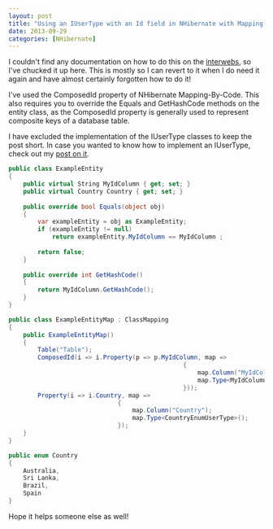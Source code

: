 ```yaml
---
layout: post
title: "Using an IUserType with an Id field in NHibernate with Mapping-By-Code"
date: 2013-09-29
categories: [NHibernate]
---
```

I couldn't find any documentation on how to do this on the [interwebs](http://www.urbandictionary.com/define.php?term=interwebs" "interwebs"),
so I've chucked it up here. This is mostly so I can revert to it when I do need it again and have almost certainly
forgotten how to do it!

I've used the ComposedId property of NHibernate Mapping-By-Code. This also requires you to override the Equals and
GetHashCode methods on the entity class, as the ComposedId property is generally used to represent composite keys of a
database table.

I have excluded the implementation of the IUserType classes to keep the post short. In case you wanted to know how to
implement an IUserType, check out my [post on it](/posts/nhibernate-mapping-by-code-and-iusertypes).

```csharp
public class ExampleEntity
{
    public virtual String MyIdColumn { get; set; }
    public virtual Country Country { get; set; }
	
	public override bool Equals(object obj)
    {
        var exampleEntity = obj as ExampleEntity;
        if (exampleEntity != null)
            return exampleEntity.MyIdColumn == MyIdColumn ;
		
		return false;
    }
	
	public override int GetHashCode()
    {
        return MyIdColumn.GetHashCode();
    }
}

public class ExampleEntityMap : ClassMapping
{
    public ExampleEntityMap()
    {
        Table("Table");
		ComposedId(i => i.Property(p => p.MyIdColumn, map =>
												{
													map.Column("MyIdColumn");
													map.Type<MyIdColumnUserType>();
												}));
		Property(i => i.Country, map =>
                              {
                                  map.Column("Country");
                                  map.Type<CountryEnumUserType>();
                              });
    }
}

public enum Country
{
	Australia,
	Sri Lanka,
	Brazil,
	Spain
}
```

Hope it helps someone else as well!
